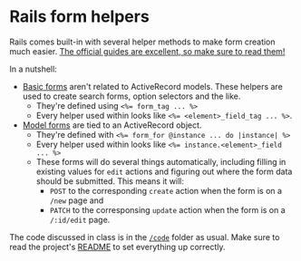 # Rails form helpers

Rails comes built-in with several helper methods to make form creation much easier. [The official guides are excellent, so make sure to read them!](http://guides.rubyonrails.org/form_helpers.html)

In a nutshell:

* [Basic forms](http://guides.rubyonrails.org/form_helpers.html#dealing-with-basic-forms) aren't related to ActiveRecord models. These helpers are used to create search forms, option selectors and the like.
  * They're defined using `<%= form_tag ... %>`
  * Every helper used within looks like `<%= <element>_field_tag ... %>`.
* [Model forms](http://guides.rubyonrails.org/form_helpers.html#dealing-with-model-objects) are tied to an ActiveRecord object.
  * They're defined with `<%= form_for @instance ... do |instance| %>`
  * Every helper used within looks like `<%= instance.<element>_field ... %>`
  * These forms will do several things automatically, including filling in existing values for `edit` actions and figuring out where the form data should be submitted. This means it will:
    * `POST` to the corresponding `create` action when the form is on a `/new` page and
    * `PATCH` to the corresponsing `update` action when the form is on a `/:id/edit` page.

The code discussed in class is in the [`/code`](code) folder as usual. Make sure to read the project's [README](code/README.md) to set everything up correctly.
